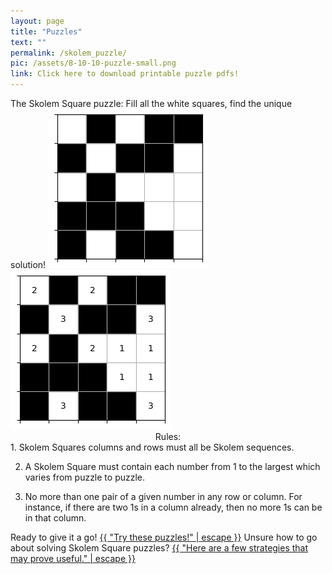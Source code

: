 ```yaml
---
layout: page
title: "Puzzles"
text: ""
permalink: /skolem_puzzle/
pic: /assets/8-10-10-puzzle-small.png
link: Click here to download printable puzzle pdfs!
---
```

<div class="page-wrap5">The Skolem Square puzzle: Fill all the white squares, find the unique solution!
<img class="small_img" src="/assets/pretty-puzzle-none.png"><img class="small_img" src="/assets/pretty-puzzle-none_solved.png">
</div>

<div class="page-wrap2"><center>Rules:</center>
1. Skolem Squares columns and rows must all be Skolem sequences.

2. A Skolem Square must contain each number from 1 to the largest which varies from puzzle to puzzle.

3. No more than one pair of a given number in any row or column. For instance, if there are two 1s in a column already, then no more 1s can be in that column.
</div>

<div class="page-wrap0">Ready to give it a go!
<a class="page-link" href="{{ "/puzzle_printout/" | relative_url }}">{{ "Try these puzzles!" | escape }}</a>
Unsure how to go about solving Skolem Square puzzles?
<a class="page-link" href="{{ "/example/" | relative_url }}">{{ "Here are a few strategies that may prove useful." | escape }}</a>
</div>
